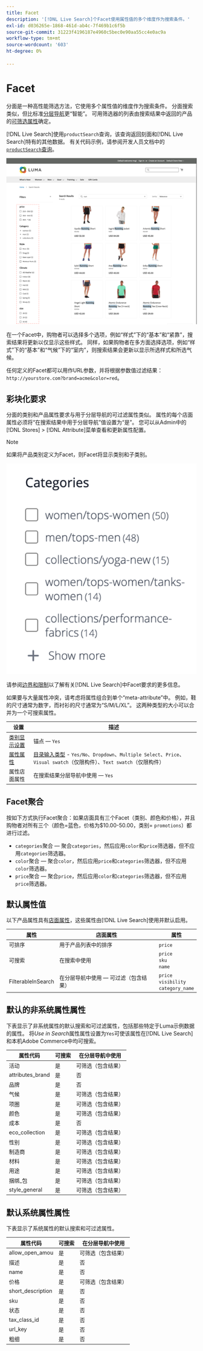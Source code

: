 ```yaml
---
title: Facet
description: '[!DNL Live Search]个Facet使用属性值的多个维度作为搜索条件。'
exl-id: d036265e-1868-461d-ab4c-7f469b1c6f5b
source-git-commit: 31223f4196187e4960c5bec0e90aa55cc4e0ac9a
workflow-type: tm+mt
source-wordcount: '603'
ht-degree: 0%

---
```


# Facet

分面是一种高性能筛选方法，它使用多个属性值的维度作为搜索条件。 分面搜索类似，但比标准[分层导航](https://experienceleague.adobe.com/docs/commerce-admin/catalog/catalog/navigation/navigation-layered.html)更“智能”。 可用筛选器的列表由搜索结果中返回的产品的[可筛选属性](https://experienceleague.adobe.com/docs/commerce-admin/catalog/catalog/navigation/navigation-layered.html#filterable-attributes)确定。

[!DNL Live Search]使用`productSearch`查询，该查询返回刻面和[!DNL Live Search]特有的其他数据。 有关代码示例，请参阅开发人员文档中的[`productSearch`查询](https://developer.adobe.com/commerce/webapi/graphql/schema/live-search/queries/product-search/)。

![已过滤的搜索结果](assets/storefront-search-results-run.png)

在一个Facet中，购物者可以选择多个选项，例如“样式”下的“基本”和“紧靠”，搜索结果将更新以仅显示这些样式。 同样，如果购物者在多方面选择选项，例如“样式”下的“基本”和“气候”下的“室内”，则搜索结果会更新以显示所选样式和所选气候。

任何定义的Facet都可以用作URL参数，并将根据参数值过滤结果： `http://yourstore.com?brand=acme&color=red`。

## 彩块化要求

分面的类别和产品属性要求与用于分层导航的可过滤属性类似。 属性的每个店面属性必须将“在搜索结果中用于分层导航”值设置为“是”。 您可以从Admin中的[!DNL Stores] > [!DNL Attribute]菜单查看和更新属性配置。

>[!NOTE]
>
>如果将产品类别定义为Facet，则Facet将显示类别和子类别。
>
>![类别Facet](assets/facet-category.png)

请参阅[边界和限制](./boundaries-limits.md#facets)以了解有关[!DNL Live Search]中Facet要求的更多信息。

如果要与大量属性冲突，请考虑将属性组合到单个“meta-attribute”中。 例如，鞋的尺寸通常为数字，而衬衫的尺寸通常为“S/M/L/XL”。 这两种类型的大小可以合并为一个可搜索属性。

| 设置 | 描述 |
|--- |--- |
| [类别显示设置](https://experienceleague.adobe.com/docs/commerce-admin/catalog/categories/create/categories-display-settings.html) | 锚点 — `Yes` |
| [属性属性](https://experienceleague.adobe.com/docs/commerce-admin/catalog/product-attributes/create/attribute-product-create.html) | [目录输入类型](https://experienceleague.adobe.com/docs/commerce-admin/catalog/product-attributes/attributes-input-types.html) - `Yes/No`、`Dropdown`、`Multiple Select`、`Price`、`Visual swatch`（仅限构件）、`Text swatch`（仅限构件） |
| 属性店面属性 | 在搜索结果分层导航中使用 — `Yes` |

## Facet聚合

按如下方式执行Facet聚合：如果店面具有三个Facet（类别、颜色和价格），并且购物者对所有三个（颜色=蓝色，价格为$10.00-50.00，类别= `promotions`）都进行过滤。

* `categories`聚合 — 聚合`categories`，然后应用`color`和`price`筛选器，但不应用`categories`筛选器。
* `color`聚合 — 聚合`color`，然后应用`price`和`categories`筛选器，但不应用`color`筛选器。
* `price`聚合 — 聚合`price`，然后应用`color`和`categories`筛选器，但不应用`price`筛选器。

## 默认属性值

以下产品属性具有[店面属性](https://experienceleague.adobe.com/docs/commerce-admin/catalog/product-attributes/product-attributes.html)，这些属性由[!DNL Live Search]使用并默认启用。

| 属性 | 店面属性 | 属性 |
|---|---|---|
| 可排序 | 用于产品列表中的排序 | `price` |
| 可搜索 | 在搜索中使用 | `price` <br />`sku`<br />`name` |
| FilterableInSearch | 在分层导航中使用 — 可过滤（包含结果） | `price`<br />`visibility`<br />`category_name` |

## 默认的非系统属性属性

下表显示了非系统属性的默认搜索和可过滤属性，包括那些特定于Luma示例数据的属性。 将&#x200B;*Use in Search*&#x200B;属性属性设置为`Yes`可使该属性在[!DNL Live Search]和本机Adobe Commerce中均可搜索。

| 属性代码 | 可搜索 | 在分层导航中使用 |
|--- |--- |--- |
| 活动 | 是 | 可筛选（包含结果） |
| attributes_brand | 是 | 否 |
| 品牌 | 是 | 否 |
| 气候 | 是 | 可筛选（包含结果） |
| 项圈 | 是 | 可筛选（包含结果） |
| 颜色 | 是 | 可筛选（包含结果） |
| 成本 | 是 | 否 |
| eco_collection | 是 | 可筛选（包含结果） |
| 性别 | 是 | 可筛选（包含结果） |
| 制造商 | 是 | 可筛选（包含结果） |
| 材料 | 是 | 可筛选（包含结果） |
| 用途 | 是 | 可筛选（包含结果） |
| 捆绑_包 | 是 | 可筛选（包含结果） |
| style_general | 是 | 可筛选（包含结果） |

## 默认系统属性属性

下表显示了系统属性的默认搜索和可过滤属性。

| 属性代码 | 可搜索 | 在分层导航中使用 |
|--- |--- |--- |
| allow_open_amou | 是 | 可筛选（包含结果） |
| 描述 | 是 | 否 |
| name | 是 | 否 |
| 价格 | 是 | 可筛选（包含结果） |
| short_description | 是 | 否 |
| sku | 是 | 否 |
| 状态 | 是 | 否 |
| tax_class_id | 是 | 否 |
| url_key | 是 | 否 |
| 粗细 | 是 | 否 |
